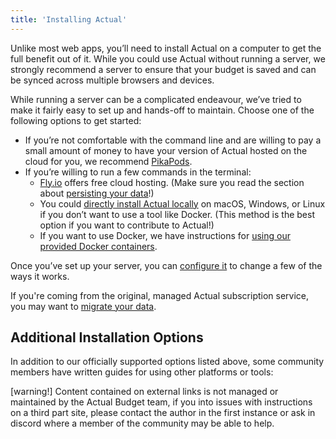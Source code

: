 ```yaml
---
title: 'Installing Actual'
---
```


Unlike most web apps, you’ll need to install Actual on a computer to get the full benefit out of it. While you could use Actual without running a server, we strongly recommend a server to ensure that your budget is saved and can be synced across multiple browsers and devices.

While running a server can be a complicated endeavour, we’ve tried to make it fairly easy to set up and hands-off to maintain. Choose one of the following options to get started:

- If you’re not comfortable with the command line and are willing to pay a small amount of money to have your version of Actual hosted on the cloud for you, we recommend [PikaPods](PikaPods.md).
- If you’re willing to run a few commands in the terminal:
  - [Fly.io](fly/Fly.io.md) offers free cloud hosting. (Make sure you read the section about [persisting your data](fly/Fly-persisting.md)!)
  - You could [directly install Actual locally](Local/your-own-machine.md) on macOS, Windows, or Linux if you don’t want to use a tool like Docker. (This method is the best option if you want to contribute to Actual!)
  - If you want to use Docker, we have instructions for [using our provided Docker containers](Docker.md).

Once you’ve set up your server, you can [configure it](Configuration.md) to change a few of the ways it works.

If you're coming from the original, managed Actual subscription service, you may want to [migrate your data](../Getting-Started/migration/migration-intro.md).

## Additional Installation Options
In addition to our officially supported options listed above, some community members have written guides for using other platforms or tools:

[warning!] Content contained on external links is not managed or maintained by the Actual Budget team, if you into issues with instructions on a third part site, please contact the author in the first instance or ask in discord where a member of the community may be able to help.
